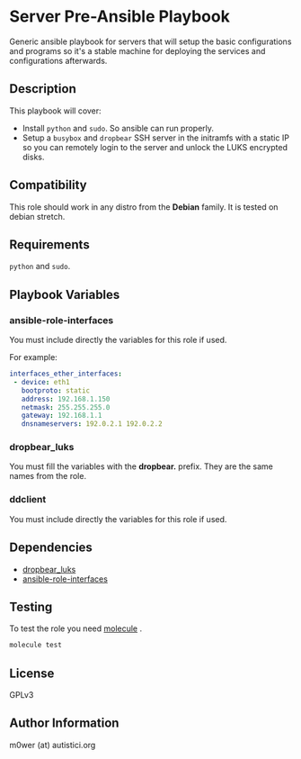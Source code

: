 # Server Pre-Ansible Playbook

Generic ansible playbook for servers that will setup the basic configurations
and programs so it's a stable machine for deploying the services and
configurations afterwards.

## Description

This playbook will cover:

* Install `python` and `sudo`. So ansible can run properly.
* Setup a `busybox` and `dropbear` SSH server in the initramfs with a static IP
   so you can remotely login to the server and unlock the LUKS encrypted disks.

## Compatibility

This role should work in any distro from the **Debian** family. It is tested
on debian stretch.

## Requirements

`python` and `sudo`.

## Playbook Variables

### ansible-role-interfaces

You must include directly the variables for this role if used.

For example:

```yaml
interfaces_ether_interfaces:
 - device: eth1
   bootproto: static
   address: 192.168.1.150
   netmask: 255.255.255.0
   gateway: 192.168.1.1
   dnsnameservers: 192.0.2.1 192.0.2.2
```

### dropbear_luks

You must fill the variables with the **dropbear.** prefix. They are the same
names from the role.

### ddclient

You must include directly the variables for this role if used.

## Dependencies

* [dropbear_luks](https://github.com/anarres-org/dropbear_luks)
* [ansible-role-interfaces](https://github.com/michaelrigart/ansible-role-interfaces)

## Testing

To test the role you need [molecule](http://molecule.readthedocs.io/en/latest/)
.

```bash
molecule test
```

## License

GPLv3

## Author Information

m0wer (at) autistici.org
